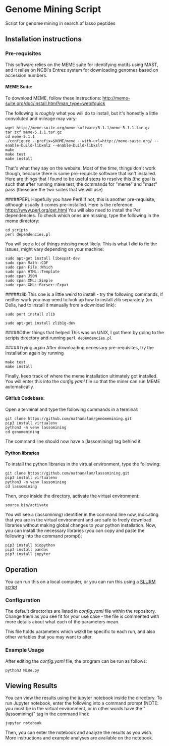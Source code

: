 # Genome Mining Script
Script for genome mining in search of lasso peptides

## Installation instructions

### Pre-requisites
This software relies on the MEME suite for identifying motifs using MAST, and it relies on NCBI's Entrez system for downloading genomes based on accession numbers.

#### MEME Suite:
To download MEME, follow these instructions: http://meme-suite.org/doc/install.html?man_type=web#quick

The following is *roughly* what you will do to install, but it's honestly a little convoluted and mileage may vary:
```
wget http://meme-suite.org/meme-software/5.1.1/meme-5.1.1.tar.gz
tar zxf meme-5.1.1.tar.gz
cd meme-5.1.1
./configure --prefix=$HOME/meme --with-url=http://meme-suite.org/ --enable-build-libxml2 --enable-build-libxslt
make
make test
make install
```
That's what they say on the website. Most of the time, things don't work though, because there is some pre-requisite software that isn't installed. Here are things that I found to be useful steps to resolve this (the goal is such that after running make test, the commands for "meme" and "mast" pass (these are the two suites that we will use)

#####PERL
Hopefully you have Perl! If not, this is another pre-requisite, although usually it comes pre-installed. Here is the reference: https://www.perl.org/get.html
You will also need to install the Perl dependencies. To check which ones are missing, type the following in the meme directory:
```
cd scripts
perl dependencies.pl
```
You will see a lot of things missing most likely. This is what I did to fix the issues, might vary depending on your machine:
```
sudo apt-get install libexpat-dev
sudo cpan Math::CDF
sudo cpan File::Which
sudo cpan HTML::Template
sudo cpan JSON
sudo cpan XML::Simple
sudo cpan XML::Parser::Expat
```

#####zlib
This one is a little weird to install - try the following commands, if neither work you may need to look up how to install zlib separately (on Della, had to install it manually from a download link):
```
sudo port install zlib
```
```
sudo apt-get install zlib1g-dev
```
#####Other things that helped
This was on UNIX, I got them by going to the scripts directory and running `perl dependencies.pl`

#####Trying again
After downloading necessary pre-requisites, try the installation again by running
```
make test
make install
```

Finally, keep track of where the meme installation ultimately got installed. You will enter this into the *config.yaml* file so that the miner can run MEME automatically.

#### GitHub Codebase:
Open a terminal and type the following commands in a terminal:
```
git clone https://github.com/nathanalam/genomemining.git
pip3 install virtualenv
python3 -m venv lassomining
cd genomemining
```
The command line should now have a (lassomining) tag behind it.

#### Python libraries
To install the python libraries in the virtual environment, type the following:
```
git clone https://github.com/nathanalam/lassomining.git
pip3 install virtualenv
python3 -m venv lassomining
cd lassomining
```

Then, once inside the directory, activate the virtual environment:
```
source bin/activate
```
You will see a (lassomining) identifier in the command line now, indicating that you are in the virtual environment and are safe to freely download libraries without making global changes to your python installation. Now, you can install the necessary libraries (you can copy and paste the following into the command prompt):
```
pip3 install biopython
pip3 install pandas
pip3 install jupyter
```
## Operation
You can run this on a local computer, or you can run this using a [SLURM script](https://researchcomputing.princeton.edu/education/online-tutorials/getting-started/introducing-slurm)

### Configuration
The default directories are listed in *config.yaml* file within the repository. Change them as you see fit for your use case - the file is commented with more details about what each of the parameters mean.

This file holds parameters which wizkll be specific to each run, and also other variables that you may want to alter.

### Example Usage
After editing the *config.yaml* file, the program can be run as follows:
```
python3 Mine.py
```

## Viewing Results
You can view the results using the jupyter notebook inside the directory. To run Jupyter notebook, enter the following into a command prompt (NOTE: you must be in the virtual environment, or in other words have the "(lassomining)" tag in the command line):
```
jupyter notebook
```
Then, you can enter the notebook and analyze the results as you wish. More instructions and example analyses are available on the notebook.
